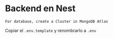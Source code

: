 # Backend en Nest

````
For database, create a Cluster in MongoDB Atlas
````

Copiar el ```.env.template``` y renombrarlo a ```.env```